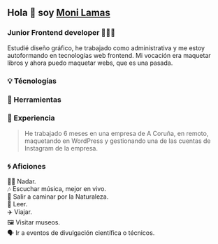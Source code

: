 ## Hola 👋 soy [Moni Lamas](https://monilamas.netlify.app/)


### Junior Frontend developer 👩🏼‍💻
Estudié diseño gráfico, he trabajado como administrativa y me estoy autoformando en tecnologías web frontend. Mi vocación era maquetar libros y ahora puedo maquetar webs, que es una pasada.

### :bulb:  Técnologías


### :pushpin:  Herramientas


### :bookmark:  Experiencia 
> He trabajado 6 meses en una empresa de A Coruña, en remoto, maquetando en WordPress y gestionando una de las cuentas de Instagram de la empresa.

### :cyclone:  Aficiones
🏊‍♀️ Nadar.<br>
:notes: Escuchar música, mejor en vivo.<br>
🌲 Salir a caminar por la Naturaleza.<br>
📗 Leer. <br>
✈️ Viajar.<br>
🖼 Visitar museos.<br>
🗣 Ir a eventos de divulgación científica o técnicos.<br>






